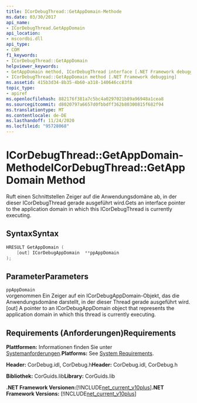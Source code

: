 ```yaml
---
title: ICorDebugThread::GetAppDomain-Methode
ms.date: 03/30/2017
api_name:
- ICorDebugThread.GetAppDomain
api_location:
- mscordbi.dll
api_type:
- COM
f1_keywords:
- ICorDebugThread::GetAppDomain
helpviewer_keywords:
- GetAppDomain method, ICorDebugThread interface [.NET Framework debugging]
- ICorDebugThread::GetAppDomain method [.NET Framework debugging]
ms.assetid: 415b3d34-8b35-4b60-a318-140646cc83f8
topic_type:
- apiref
ms.openlocfilehash: 882176f381a7c5bc4a0297021b89a96948a1cea8
ms.sourcegitcommit: d8020797a6657d0fbbdff362b80300815f682f94
ms.translationtype: MT
ms.contentlocale: de-DE
ms.lasthandoff: 11/24/2020
ms.locfileid: "95728068"
---
```

# <a name="icordebugthreadgetappdomain-method"></a><span data-ttu-id="0f9b2-102">ICorDebugThread::GetAppDomain-Methode</span><span class="sxs-lookup"><span data-stu-id="0f9b2-102">ICorDebugThread::GetAppDomain Method</span></span>

<span data-ttu-id="0f9b2-103">Ruft einen Schnittstellen Zeiger auf die Anwendungsdomäne ab, in der dieser ICorDebugThread gerade ausgeführt wird.</span><span class="sxs-lookup"><span data-stu-id="0f9b2-103">Gets an interface pointer to the application domain in which this ICorDebugThread is currently executing.</span></span>  
  
## <a name="syntax"></a><span data-ttu-id="0f9b2-104">Syntax</span><span class="sxs-lookup"><span data-stu-id="0f9b2-104">Syntax</span></span>  
  
```cpp  
HRESULT GetAppDomain (  
    [out] ICorDebugAppDomain  **ppAppDomain  
);  
```  
  
## <a name="parameters"></a><span data-ttu-id="0f9b2-105">Parameter</span><span class="sxs-lookup"><span data-stu-id="0f9b2-105">Parameters</span></span>  

 `ppAppDomain`  
 <span data-ttu-id="0f9b2-106">vorgenommen Ein Zeiger auf ein ICorDebugAppDomain-Objekt, das die Anwendungsdomäne darstellt, in der dieser Thread gerade ausgeführt wird.</span><span class="sxs-lookup"><span data-stu-id="0f9b2-106">[out] A pointer to an ICorDebugAppDomain object that represents the application domain in which this thread is currently executing.</span></span>  
  
## <a name="requirements"></a><span data-ttu-id="0f9b2-107">Requirements (Anforderungen)</span><span class="sxs-lookup"><span data-stu-id="0f9b2-107">Requirements</span></span>  

 <span data-ttu-id="0f9b2-108">**Plattformen:** Informationen finden Sie unter [Systemanforderungen](../../get-started/system-requirements.md).</span><span class="sxs-lookup"><span data-stu-id="0f9b2-108">**Platforms:** See [System Requirements](../../get-started/system-requirements.md).</span></span>  
  
 <span data-ttu-id="0f9b2-109">**Header:** CorDebug.idl, CorDebug.h</span><span class="sxs-lookup"><span data-stu-id="0f9b2-109">**Header:** CorDebug.idl, CorDebug.h</span></span>  
  
 <span data-ttu-id="0f9b2-110">**Bibliothek:** CorGuids.lib</span><span class="sxs-lookup"><span data-stu-id="0f9b2-110">**Library:** CorGuids.lib</span></span>  
  
 <span data-ttu-id="0f9b2-111">**.NET Framework Versionen:**[!INCLUDE[net_current_v10plus](../../../../includes/net-current-v10plus-md.md)]</span><span class="sxs-lookup"><span data-stu-id="0f9b2-111">**.NET Framework Versions:** [!INCLUDE[net_current_v10plus](../../../../includes/net-current-v10plus-md.md)]</span></span>
